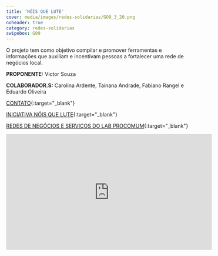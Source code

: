 ```yaml
---
title: 'NÓIS QUE LUTE'
cover: media/images/redes-solidarias/GO9_3_20.png
noheader: true
category: redes-solidarias
swipebox: G09
---
```

  
O projeto tem como objetivo compilar e promover ferramentas e informações que auxiliam e incentivam pessoas a fortalecer uma rede de negócios local.

**PROPONENTE:**
Victor Souza

**COLABORADOR.S:**
Carolina Ardente, Tainana Andrade, Fabiano Rangel e Eduardo Oliveira

[CONTATO](mailto:iniciativanoisquelute@gmail.com){:target="_blank"}

[INICIATIVA NÓIS QUE LUTE](https://lab.procomum.org/nos-que-lute-um-manual-da-correria-para-fortalecer-uma-rede-de-negocios-locais/){:target="_blank"}
  
[REDES DE NEGÓCIOS E SERVIÇOS DO LAB PROCOMUM](https://lab.procomum.org/rede-de-negocios-servicos/){:target="_blank"}
  


<div class="video-wrapper video-wrapper-16x9">
<iframe width="560" height="315" src="https://www.youtube.com/embed/60UBztlIhkM" frameborder="0" allow="accelerometer; autoplay; encrypted-media; gyroscope; picture-in-picture" allowfullscreen></iframe>
</div>
  